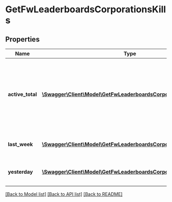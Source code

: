# GetFwLeaderboardsCorporationsKills

## Properties
Name | Type | Description | Notes
------------ | ------------- | ------------- | -------------
**active_total** | [**\Swagger\Client\Model\GetFwLeaderboardsCorporationsActiveTotal[]**](GetFwLeaderboardsCorporationsActiveTotal.md) | Top 10 ranking of corporations active in faction warfare by total kills. A corporation is considered \&quot;active\&quot; if they have participated in faction warfare in the past 14 days. | 
**last_week** | [**\Swagger\Client\Model\GetFwLeaderboardsCorporationsLastWeek[]**](GetFwLeaderboardsCorporationsLastWeek.md) | Top 10 ranking of corporations by kills in the past week | 
**yesterday** | [**\Swagger\Client\Model\GetFwLeaderboardsCorporationsYesterday[]**](GetFwLeaderboardsCorporationsYesterday.md) | Top 10 ranking of corporations by kills in the past day | 

[[Back to Model list]](../README.md#documentation-for-models) [[Back to API list]](../README.md#documentation-for-api-endpoints) [[Back to README]](../README.md)


